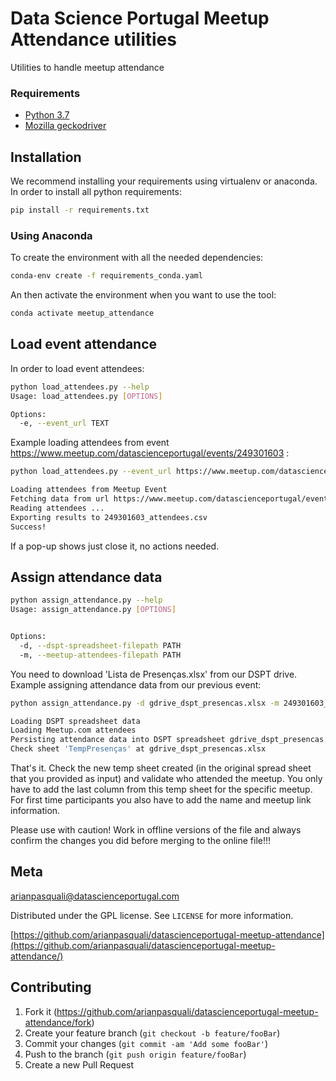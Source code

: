 # Data Science Portugal Meetup Attendance utilities

Utilities to handle meetup attendance

### Requirements

* [Python 3.7](https://www.python.org/)
* [Mozilla geckodriver](https://github.com/mozilla/geckodriver/)

## Installation

We recommend installing your requirements using virtualenv or anaconda. In order to install all python requirements:

```sh
pip install -r requirements.txt
```

### Using Anaconda

To create the environment with all the needed dependencies:

```sh
conda-env create -f requirements_conda.yaml
```

An then activate the environment when you want to use the tool:

```sh
conda activate meetup_attendance
```

## Load event attendance

In order to load event attendees:

```sh
python load_attendees.py --help
Usage: load_attendees.py [OPTIONS]

Options:
  -e, --event_url TEXT
```

Example loading attendees from event https://www.meetup.com/datascienceportugal/events/249301603 :

```sh
python load_attendees.py --event_url https://www.meetup.com/datascienceportugal/events/249301603

Loading attendees from Meetup Event
Fetching data from url https://www.meetup.com/datascienceportugal/events/249301603/attendees
Reading attendees ...
Exporting results to 249301603_attendees.csv
Success!
```

If a pop-up shows just close it, no actions needed.

## Assign attendance data

```sh
python assign_attendance.py --help
Usage: assign_attendance.py [OPTIONS]


Options:
  -d, --dspt-spreadsheet-filepath PATH
  -m, --meetup-attendees-filepath PATH
```


You need to download 'Lista de Presenças.xlsx' from our DSPT drive. Example assigning attendance data from our previous event:

```sh
python assign_attendance.py -d gdrive_dspt_presencas.xlsx -m 249301603_attendees.csv

Loading DSPT spreadsheet data
Loading Meetup.com attendees
Persisting attendance data into DSPT spreadsheet gdrive_dspt_presencas.xlsx
Check sheet 'TempPresenças' at gdrive_dspt_presencas.xlsx
```

That's it. 
Check the new temp sheet created (in the original spread sheet that you provided as input) and validate who attended the meetup.
You only have to add the last column from this temp sheet for the specific meetup. For first time participants you also have to add the name and meetup link information.

Please use with caution! Work in offline versions of the file and always confirm the changes you did before merging to the online file!!!
## Meta

arianpasquali@datascienceportugal.com

Distributed under the GPL license. See ``LICENSE`` for more information.

[https://github.com/arianpasquali/datascienceportugal-meetup-attendance](https://github.com/arianpasquali/datascienceportugal-meetup-attendance/)

## Contributing

1. Fork it (<https://github.com/arianpasquali/datascienceportugal-meetup-attendance/fork>)
2. Create your feature branch (`git checkout -b feature/fooBar`)
3. Commit your changes (`git commit -am 'Add some fooBar'`)
4. Push to the branch (`git push origin feature/fooBar`)
5. Create a new Pull Request
